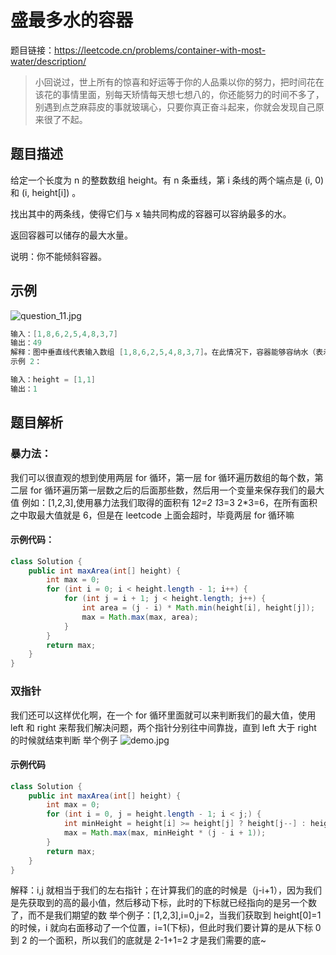 # 盛最多水的容器
题目链接：https://leetcode.cn/problems/container-with-most-water/description/
> 小回说过，世上所有的惊喜和好运等于你的人品乘以你的努力，把时间花在该花的事情里面，别每天矫情每天想七想八的，你还能努力的时间不多了，别遇到点芝麻蒜皮的事就玻璃心，只要你真正奋斗起来，你就会发现自己原来很了不起。
## 题目描述
给定一个长度为 n 的整数数组 height。有 n 条垂线，第 i 条线的两个端点是 (i, 0) 和 (i, height[i]) 。

找出其中的两条线，使得它们与 x 轴共同构成的容器可以容纳最多的水。

返回容器可以储存的最大水量。

说明：你不能倾斜容器。

## 示例
![question_11.jpg](https://t.tutu.to/img/qybSM)
~~~ java
输入：[1,8,6,2,5,4,8,3,7]
输出：49 
解释：图中垂直线代表输入数组 [1,8,6,2,5,4,8,3,7]。在此情况下，容器能够容纳水（表示为蓝色部分）的最大值为 49。
示例 2：

输入：height = [1,1]
输出：1
~~~
## 题目解析
### 暴力法：
我们可以很直观的想到使用两层 for 循环，第一层 for 循环遍历数组的每个数，第二层 for 循环遍历第一层数之后的后面那些数，然后用一个变量来保存我们的最大值
例如：[1,2,3],使用暴力法我们取得的面积有 1*2=2 1*3=3 2*3=6，在所有面积之中取最大值就是 6，但是在 leetcode 上面会超时，毕竟两层 for 循环嘛

#### 示例代码：
~~~ java
class Solution {
    public int maxArea(int[] height) {
        int max = 0;
        for (int i = 0; i < height.length - 1; i++) {
            for (int j = i + 1; j < height.length; j++) {
                int area = (j - i) * Math.min(height[i], height[j]);
                max = Math.max(max, area);
            }
        }
        return max;
    }
}
~~~
### 双指针
我们还可以这样优化啊，在一个 for 循环里面就可以来判断我们的最大值，使用 left 和 right 来帮我们解决问题，两个指针分别往中间靠拢，直到 left 大于 right 的时候就结束判断
举个例子
![demo.jpg](https://t.tutu.to/img/qzm8A)
#### 示例代码
~~~ java
class Solution {
    public int maxArea(int[] height) {
        int max = 0;
        for (int i = 0, j = height.length - 1; i < j;) {
            int minHeight = height[i] >= height[j] ? height[j--] : height[i++];
            max = Math.max(max, minHeight * (j - i + 1));
        }
        return max;
    }
}
~~~
解释：i,j 就相当于我们的左右指针；在计算我们的底的时候是（j-i+1），因为我们是先获取到的高的最小值，然后移动下标，此时的下标就已经指向的是另一个数了，而不是我们期望的数
举个例子：[1,2,3],i=0,j=2，当我们获取到 height[0]=1 的时候，i 就向右面移动了一个位置，i=1(下标)，但此时我们要计算的是从下标 0 到 2 的一个面积，所以我们的底就是 2-1+1=2 才是我们需要的底~

